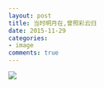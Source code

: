 ```yaml
---
layout: post
title: 当时明月在,曾照彩云归
date: 2015-11-29
categories:
- image
comments: true
---
```


![](http://urbem.github.io/images/one/once.jpg)
